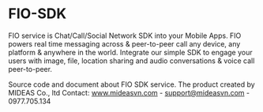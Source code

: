 # FIO-SDK
FIO service is Chat/Call/Social Network SDK into your Mobile Apps.
FIO powers real time messaging across & peer-to-peer call any device, any platform & anywhere in the world.
Integrate our simple SDK to engage your users with image, file, location sharing and audio conversations & voice call peer-to-peer.

Source code and document about FIO SDK service. The product created by MIDEAS Co., ltd
Contact: www.mideasvn.com - support@mideasvn.com - 0977.705.134
